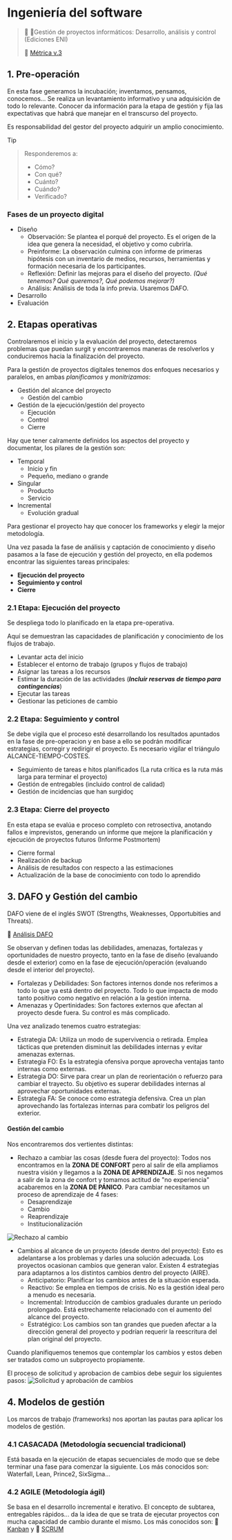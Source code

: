 # Ingeniería del software

> :eyes: :book:Gestión de proyectos informáticos: Desarrollo, análisis y control (Ediciones ENI)
> 
> :eyes: [Métrica v.3](https://administracionelectronica.gob.es/pae_Home/pae_Documentacion/pae_Metodolog/pae_Metrica_v3.html)

## 1. Pre-operación
En esta fase generamos la incubación; inventamos, pensamos, conocemos...
Se realiza un levantamiento informativo y una adquisición de todo lo relevante. Conocer da información para la etapa de gestión y fija las expectativas que habrá que manejar en el transcurso del proyecto.

Es responsabilidad del gestor del proyecto adquirir un amplio conocimiento.

>[!TIP]
>>Responderemos a:
>>+ Cómo?
>>+ Con qué?
>>+ Cuánto?
>>+ Cuándo?
>>+ Verificado?

### Fases de un proyecto digital
+ Diseño
  + Observación: Se plantea el porqué del proyecto. Es el origen de la idea que genera la necesidad, el objetivo y como cubrirla.
  + Preinforme: La observación culmina con informe de primeras hipótesis con un inventario de  medios, recursos, herramientas y formación necesaria de los participantes.
  + Reflexión: Definir las mejoras para el diseño del proyecto. _(Qué tenemos? Qué queremos?, Qué podemos mejorar?)_
  + Análisis: Análisis de toda la info previa. Usaremos DAFO.
+ Desarrollo
+ Evaluación

## 2. Etapas operativas
Controlaremos el inicio y la evaluación del proyecto, detectaremos problemas que puedan surgit y encontraremos maneras de resolverlos y conduciremos hacia la finalización del proyecto.

Para la gestión de proyectos digitales tenemos dos enfoques necesarios y paralelos, en ambas _planificamos_ y _monitrizamos_:
+ Gestión del alcance del proyecto
  + Gestión del cambio
+ Gestión de la ejecución/gestión del proyecto
  + Ejecución
  + Control
  + Cierre

Hay que tener calramente definidos los aspectos del proyecto y documentar, los pilares de la gestión son:
+ Temporal
  + Inicio y fin
  + Pequeño, mediano o grande
+ Singular
  + Producto
  + Servicio
+ Incremental
  + Evolución gradual
 
Para gestionar el proyecto hay que conocer los frameworks y elegir la mejor metodología.

Una vez pasada la fase de análisis y captación de conocimiento y diseño pasamos a la fase de ejecución y gestión del proyecto, en ella podemos encontrar las siguientes tareas principales:
+ **Ejecución del proyecto**
+ **Seguimiento y control**
+ **Cierre**

### 2.1 Etapa: Ejecución del proyecto
Se despliega todo lo planificado en la etapa pre-operativa.

Aquí se demuestran las capacidades de planificación y conocimiento de los flujos de trabajo.
+ Levantar acta del inicio
+ Establecer el entorno de trabajo (grupos y flujos de trabajo)
+ Asignar las tareas a los recursos
+ Estimar la duración de las actividades (***Incluir reservas de tiempo para contingencias***)
+ Ejecutar las tareas
+ Gestionar las peticiones de cambio

### 2.2 Etapa: Seguimiento y control
Se debe vigila que el proceso esté desarrollando los resultados apuntados en la fase de pre-operacion y en base a ello se podrán modificar estrategias, corregir y redirigir el proyecto. Es necesario vigilar el triángulo ALCANCE-TIEMPO-COSTES.
+ Seguimiento de tareas e hitos planificados (La ruta crítica es la ruta más larga para terminar el proyecto)
+ Gestión de entregables (incluido control de calidad)
+ Gestión de incidencias que han surgidoç

### 2.3 Etapa: Cierre del proyecto
En esta etapa se evalúa e proceso completo con retrosectiva, anotando fallos e imprevistos, generando un informe que mejore la planificación y ejecución de proyectos futuros (Informe Postmortem)
+ Cierre formal
+ Realización de backup
+ Análisis de resultados con respecto a las estimaciones
+ Actualización de la base de conocimiento con todo lo aprendido

## 3. DAFO y Gestión del cambio
DAFO viene de el inglés SWOT (Strengths, Weaknesses, Opportubities and Threats).

:eyes: [Análisis DAFO](https://aulacm.com/analisis-dafo-ejemplo-plantilla/#C%C3%B3mo%20hacer%20Un%20Dafo,%20Algunos%20Tips)

Se observan y definen todas las debilidades, amenazas, fortalezas y oportunidades de nuestro proyecto, tanto en la fase de diseño (evaluando desde el exterior) como en la fase de ejecución/operación (evaluando desde el interior del proyecto).

+ Fortalezas y Debilidades: Son factores internos donde nos referimos a todo lo que ya está dentro del proyecto. Todo lo que impacta de modo tanto positivo como negativo en relación a la gestión interna.
+ Amenazas y Opertinidades: Son factores externos que afectan al proyecto desde fuera. Su control es más complicado.

Una vez analizado tenemos cuatro estrategias:
+ Estrategia DA: Utiliza un modo de supervivencia o retirada. Emplea tácticas que pretenden disminuit las debilidades internas y evitar amenazas externas.
+ Estrategia FO: Es la estrategia ofensiva porque aprovecha ventajas tanto internas como externas.
+ Estrategia DO: Sirve para crear un plan de reorientación o refuerzo para cambiar el trayecto. Su objetivo es superar debilidades internas al aprovechar oportunidades externas.
+ Estrategia FA: Se conoce como estrategia defensiva. Crea un plan aprovechando las fortalezas internas para combatir los peligros del exterior.

#### Gestión del cambio
Nos encontraremos dos vertientes  distintas:
+ Rechazo a cambiar las cosas (desde fuera del proyecto): Todos nos encontramos en la **ZONA DE CONFORT** pero al salir de ella ampliamos nuestra visión y llegamos a la **ZONA DE APRENDIZAJE**. Si nos negamos a salir de la zona de confort y tomamos actitud de "no experiencia" acabaremos en la **ZONA DE PÁNICO**.
Para cambiar necesitamos un proceso de aprendizaje de 4 fases:
  + Desaprendizaje
  + Cambio
  + Reaprendizaje
  + Institucionalización

![Rechazo al cambio](https://github.com/13sauca13/PRG/blob/master/Recursos/Rechazo%20al%20cambio.png)
+ Cambios al alcance de un proyecto (desde dentro del proyecto): Esto es adelantarse a los problemas y darles una solución adecuada. Los proyectos ocasionan cambios que generan valor. Existen 4 estrategias para adaptarnos a los distintos cambios dentro del proyecto (AIRE).
  + Anticipatorio: Planificar los cambios antes de la situación esperada.
  + Reactivo: Se emplea en tiempos de crisis. No es la gestión ideal pero a menudo es necesaria.
  + Incremental: Introducción de cambios graduales durante un periodo prolongado. Está estrechamente relacionado con el aumento del alcance del proyecto.
  + Estratégico: Los cambios son tan grandes que pueden afectar a la dirección general del proyecto y podrían requerir la reescritura del plan original del proyecto.

Cuando planifiquemos tenemos que contemplar los cambios y estos deben ser tratados como un subproyecto propiamente.

El proceso de solicitud y aprobacion de cambios debe seguir los siguientes pasos:
![Solicitud y aprobación de cambios](https://github.com/13sauca13/PRG/blob/master/Recursos/Solicitud%20aprobacion%20cambios.png)

## 4. Modelos de gestión
Los marcos de trabajo (frameworks) nos aportan las pautas para aplicar los modelos de gestión.

### 4.1 CASACADA (Metodología secuencial tradicional)
Está basada en la ejecución de etapas secuenciales de modo que se debe terminar una fase para comenzar la siguiente. Los más conocidos son: Waterfall, Lean, Prince2, SixSigma...

### 4.2 AGILE (Metodología ágil)
Se basa en el desarrollo incremental e iterativo. El concepto de subtarea, entregables rápidos... da la idea de que se trata de ejecutar proyectos con mucha capacidad de cambio durante el mismo. Los más conocidos son: :eyes: [Kanban](https://es.wikipedia.org/wiki/Kanban_(desarrollo)) y :eyes: [SCRUM](https://es.wikipedia.org/wiki/Scrum_(desarrollo_de_software))
